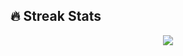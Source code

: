 
## 🔥 Streak Stats

<div align="center">
  <img src="https://git-hub-streak-stats.vercel.app?user=harshkushwaha7x&theme=transparent)](https://git.io/streak-stats" />
</div>
